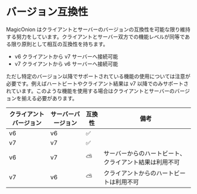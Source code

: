 # バージョン互換性

MagicOnion はクライアントとサーバーのバージョンの互換性を可能な限り維持する努力をしています。クライアントとサーバー双方での機能レベルが同等である限り原則として相互の互換性を持ちます。

- v6 クライアントから v7 サーバーへ接続可能
- v7 クライアントから v6 サーバーへ接続可能

ただし特定のバージョン以降でサポートされている機能の使用については注意が必要です。例えばハートビートやクライアント結果は v7 以降でのみサポートされています。このような機能を使用する場合はクライアントとサーバーのバージョンを揃える必要があります。


| クライアントバージョン | サーバーバージョン | 互換性 | 備考 |
|----------------------|------------------|--------| ------|
| v6                   | v6               | ✅      | |
| v7                   | v7               | ✅      | |
| v6                   | v7               | ⛅      | サーバーからのハートビート、クライアント結果は利用不可 |
| v7                   | v6               | ⛅      | クライアントからのハートビートは利用不可 |
